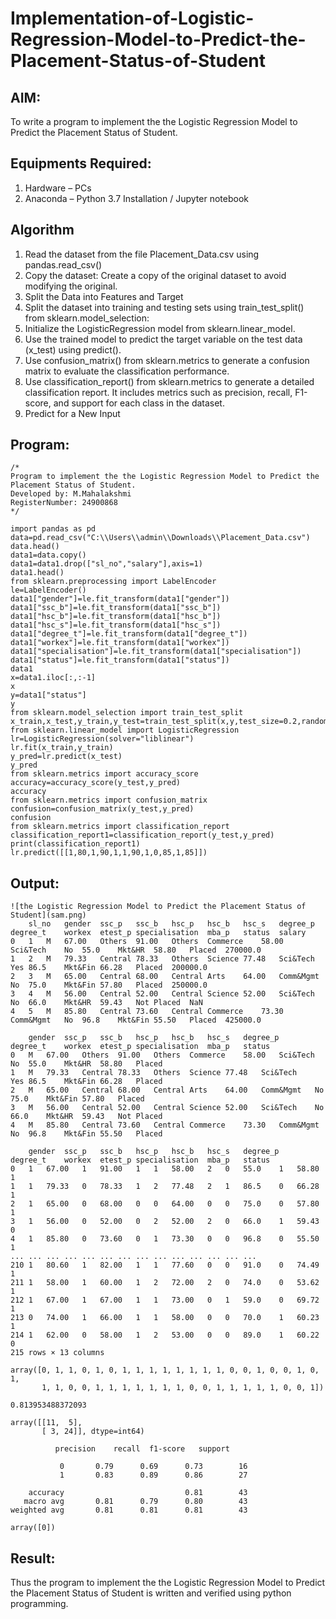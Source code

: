 # Implementation-of-Logistic-Regression-Model-to-Predict-the-Placement-Status-of-Student

## AIM:
To write a program to implement the the Logistic Regression Model to Predict the Placement Status of Student.

## Equipments Required:
1. Hardware – PCs
2. Anaconda – Python 3.7 Installation / Jupyter notebook

## Algorithm
1. Read the dataset from the file Placement_Data.csv using pandas.read_csv()
2. Copy the dataset: Create a copy of the original dataset to avoid modifying the original.
3. Split the Data into Features and Target
4. Split the dataset into training and testing sets using train_test_split() from sklearn.model_selection:
5. Initialize the LogisticRegression model from sklearn.linear_model.
6. Use the trained model to predict the target variable on the test data (x_test) using predict().
7. Use confusion_matrix() from sklearn.metrics to generate a confusion matrix to evaluate the classification performance.
8. Use classification_report() from sklearn.metrics to generate a detailed classification report. It includes metrics such as precision, recall, F1-score, and support for each class in the dataset.
9. Predict for a New Input


## Program:
```
/*
Program to implement the the Logistic Regression Model to Predict the Placement Status of Student.
Developed by: M.Mahalakshmi
RegisterNumber: 24900868 
*/
```
```
import pandas as pd
data=pd.read_csv("C:\\Users\\admin\\Downloads\\Placement_Data.csv")
data.head()
data1=data.copy()
data1=data1.drop(["sl_no","salary"],axis=1)
data1.head()
from sklearn.preprocessing import LabelEncoder
le=LabelEncoder()
data1["gender"]=le.fit_transform(data1["gender"])
data1["ssc_b"]=le.fit_transform(data1["ssc_b"])
data1["hsc_b"]=le.fit_transform(data1["hsc_b"])
data1["hsc_s"]=le.fit_transform(data1["hsc_s"])
data1["degree_t"]=le.fit_transform(data1["degree_t"])
data1["workex"]=le.fit_transform(data1["workex"])
data1["specialisation"]=le.fit_transform(data1["specialisation"])
data1["status"]=le.fit_transform(data1["status"])
data1
x=data1.iloc[:,:-1]
x
y=data1["status"]
y
from sklearn.model_selection import train_test_split
x_train,x_test,y_train,y_test=train_test_split(x,y,test_size=0.2,random_state=0)
from sklearn.linear_model import LogisticRegression
lr=LogisticRegression(solver="liblinear")
lr.fit(x_train,y_train)
y_pred=lr.predict(x_test)
y_pred
from sklearn.metrics import accuracy_score
accuracy=accuracy_score(y_test,y_pred)
accuracy
from sklearn.metrics import confusion_matrix
confusion=confusion_matrix(y_test,y_pred)
confusion
from sklearn.metrics import classification_report
classification_report1=classification_report(y_test,y_pred)
print(classification_report1)
lr.predict([[1,80,1,90,1,1,90,1,0,85,1,85]])
```

## Output:
```
![the Logistic Regression Model to Predict the Placement Status of Student](sam.png)
	sl_no	gender	ssc_p	ssc_b	hsc_p	hsc_b	hsc_s	degree_p	degree_t	workex	etest_p	specialisation	mba_p	status	salary
0	1	M	67.00	Others	91.00	Others	Commerce	58.00	Sci&Tech	No	55.0	Mkt&HR	58.80	Placed	270000.0
1	2	M	79.33	Central	78.33	Others	Science	77.48	Sci&Tech	Yes	86.5	Mkt&Fin	66.28	Placed	200000.0
2	3	M	65.00	Central	68.00	Central	Arts	64.00	Comm&Mgmt	No	75.0	Mkt&Fin	57.80	Placed	250000.0
3	4	M	56.00	Central	52.00	Central	Science	52.00	Sci&Tech	No	66.0	Mkt&HR	59.43	Not Placed	NaN
4	5	M	85.80	Central	73.60	Central	Commerce	73.30	Comm&Mgmt	No	96.8	Mkt&Fin	55.50	Placed	425000.0

	gender	ssc_p	ssc_b	hsc_p	hsc_b	hsc_s	degree_p	degree_t	workex	etest_p	specialisation	mba_p	status
0	M	67.00	Others	91.00	Others	Commerce	58.00	Sci&Tech	No	55.0	Mkt&HR	58.80	Placed
1	M	79.33	Central	78.33	Others	Science	77.48	Sci&Tech	Yes	86.5	Mkt&Fin	66.28	Placed
2	M	65.00	Central	68.00	Central	Arts	64.00	Comm&Mgmt	No	75.0	Mkt&Fin	57.80	Placed
3	M	56.00	Central	52.00	Central	Science	52.00	Sci&Tech	No	66.0	Mkt&HR	59.43	Not Placed
4	M	85.80	Central	73.60	Central	Commerce	73.30	Comm&Mgmt	No	96.8	Mkt&Fin	55.50	Placed

	gender	ssc_p	ssc_b	hsc_p	hsc_b	hsc_s	degree_p	degree_t	workex	etest_p	specialisation	mba_p	status
0	1	67.00	1	91.00	1	1	58.00	2	0	55.0	1	58.80	1
1	1	79.33	0	78.33	1	2	77.48	2	1	86.5	0	66.28	1
2	1	65.00	0	68.00	0	0	64.00	0	0	75.0	0	57.80	1
3	1	56.00	0	52.00	0	2	52.00	2	0	66.0	1	59.43	0
4	1	85.80	0	73.60	0	1	73.30	0	0	96.8	0	55.50	1
...	...	...	...	...	...	...	...	...	...	...	...	...	...
210	1	80.60	1	82.00	1	1	77.60	0	0	91.0	0	74.49	1
211	1	58.00	1	60.00	1	2	72.00	2	0	74.0	0	53.62	1
212	1	67.00	1	67.00	1	1	73.00	0	1	59.0	0	69.72	1
213	0	74.00	1	66.00	1	1	58.00	0	0	70.0	1	60.23	1
214	1	62.00	0	58.00	1	2	53.00	0	0	89.0	1	60.22	0
215 rows × 13 columns

array([0, 1, 1, 0, 1, 0, 1, 1, 1, 1, 1, 1, 1, 1, 0, 0, 1, 0, 0, 1, 0, 1,
       1, 1, 0, 0, 1, 1, 1, 1, 1, 1, 1, 0, 0, 1, 1, 1, 1, 1, 0, 0, 1])

0.813953488372093

array([[11,  5],
       [ 3, 24]], dtype=int64)

          precision    recall  f1-score   support

           0       0.79      0.69      0.73        16
           1       0.83      0.89      0.86        27

    accuracy                           0.81        43
   macro avg       0.81      0.79      0.80        43
weighted avg       0.81      0.81      0.81        43

array([0])
```
## Result:
Thus the program to implement the the Logistic Regression Model to Predict the Placement Status of Student is written and verified using python programming.
